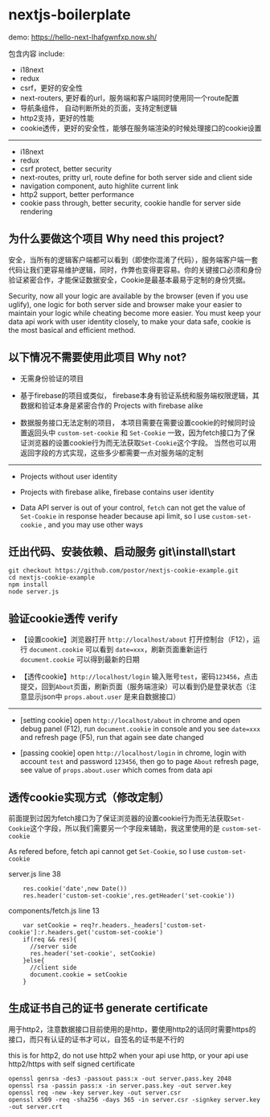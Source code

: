 # nextjs-boilerplate

demo:  https://hello-next-lhafgwnfxp.now.sh/

包含内容 include:

- i18next
- redux
- csrf，更好的安全性
- next-routers, 更好看的url，服务端和客户端同时使用同一个route配置
- 导航条组件， 自动判断所处的页面，支持定制逻辑
- http2支持，更好的性能
- cookie透传，更好的安全性，能够在服务端渲染的时候处理接口的cookie设置

----

- i18next
- redux
- csrf protect, better security
- next-routes, pritty url, route define for both server side and client side
- navigation component, auto highlite current link
- http2 support, better performance
- cookie pass through, better security, cookie handle for server side rendering 

## 为什么要做这个项目 Why need this project?

安全，当所有的逻辑客户端都可以看到（即使你混淆了代码），服务端客户端一套代码让我们更容易维护逻辑，同时，作弊也变得更容易。你的关键接口必须和身份验证紧密合作，才能保证数据安全，Cookie是最基本最易于定制的身份凭据。

Security, now all your logic are available by the browser (even if you use uglify), one logic for both server side and browser make your easier to maintain your logic while cheating become more easier. You must keep your data api work with user identity closely, to make your data safe, cookie is the most basical and efficient method.

## 以下情况不需要使用此项目 Why not?

- 无需身份验证的项目 

- 基于firebase的项目或类似， firebase本身有验证系统和服务端权限逻辑，其数据和验证本身是紧密合作的 Projects with firebase alike

- 数据服务接口无法定制的项目， 本项目需要在需要设置cookie的时候同时设置返回头中 `custom-set-cookie` 和 `Set-Cookie` 一致，因为fetch接口为了保证浏览器的设置cookie行为而无法获取`Set-Cookie`这个字段。 当然也可以用返回字段的方式实现，这些多少都需要一点对服务端的定制

----------

- Projects without user identity

- Projects with firebase alike, firebase contains user identity

- Data API server is out of your control, `fetch` can not get the value of  `Set-Cookie` in response header because api limit, so I use `custom-set-cookie` , and you may use other ways

## 迁出代码、安装依赖、启动服务 git\install\start

```
git checkout https://github.com/postor/nextjs-cookie-example.git
cd nextjs-cookie-example
npm install
node server.js
```

## 验证cookie透传 verify 

- 【设置cookie】浏览器打开 `http://localhost/about` 打开控制台（F12），运行 `document.cookie` 可以看到 `date=xxx`，刷新页面重新运行 `document.cookie` 可以得到最新的日期

- 【透传cookie】`http://localhost/login` 输入账号`test`，密码`123456`，点击提交，回到`About`页面，刷新页面（服务端渲染）可以看到仍是登录状态（注意显示json中 `props.about.user` 是来自数据接口）

----------

- [setting cookie] open `http://localhost/about` in chrome and open debug panel (F12),  run `document.cookie` in console and you see `date=xxx` and refresh page (F5), run that again see date changed

- [passing cookie] open `http://localhost/login` in chrome, login with account `test` and password `123456`, then go to page `About` refresh page, see value of `props.about.user` which comes from data api


## 透传cookie实现方式（修改定制）

前面提到过因为fetch接口为了保证浏览器的设置cookie行为而无法获取`Set-Cookie`这个字段，所以我们需要另一个字段来辅助，我这里使用的是 `custom-set-cookie`

As refered before, fetch api cannot get `Set-Cookie`, so I use `custom-set-cookie`

server.js line 38

```
    res.cookie('date',new Date())
    res.header('custom-set-cookie',res.getHeader('set-cookie'))
```

components/fetch.js line 13

```
    var setCookie = req?r.headers._headers['custom-set-cookie']:r.headers.get('custom-set-cookie')
    if(req && res){
      //server side 
      res.header('set-cookie', setCookie)
    }else{
      //client side
      document.cookie = setCookie
    }
```



## 生成证书自己的证书 generate certificate

用于http2，注意数据接口目前使用的是http，要使用http2的话同时需要https的接口，而只有认证的证书才可以，自签名的证书是不行的

this is for http2, do not use http2 when your api use http, or your api use http2/https with self signed certificate

```
openssl genrsa -des3 -passout pass:x -out server.pass.key 2048
openssl rsa -passin pass:x -in server.pass.key -out server.key
openssl req -new -key server.key -out server.csr
openssl x509 -req -sha256 -days 365 -in server.csr -signkey server.key -out server.crt
```